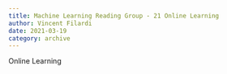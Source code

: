 ```yaml
---
title: Machine Learning Reading Group - 21 Online Learning
author: Vincent Filardi
date: 2021-03-19
category: archive
---
```


Online Learning

